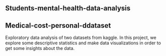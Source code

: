 ## Students-mental-health-data-analysis
## Medical-cost-personal-ddataset

Exploratory data analysis of two datasets from kaggle. In this project, we explore some descriptive statistics and make data visualizations in order to get some insights about the data.
